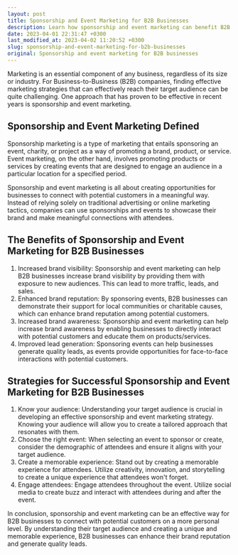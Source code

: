 ```yaml
---
layout: post
title: Sponsorship and Event Marketing for B2B Businesses
description: Learn how sponsorship and event marketing can benefit B2B businesses and what strategies to implement to make it successful.
date: 2023-04-01 22:31:47 +0300
last_modified_at: 2023-04-02 11:20:52 +0300
slug: sponsorship-and-event-marketing-for-b2b-businesses
original: Sponsorship and event marketing for B2B businesses
---
```

Marketing is an essential component of any business, regardless of its size or industry. For Business-to-Business (B2B) companies, finding effective marketing strategies that can effectively reach their target audience can be quite challenging. One approach that has proven to be effective in recent years is sponsorship and event marketing.

## Sponsorship and Event Marketing Defined

Sponsorship marketing is a type of marketing that entails sponsoring an event, charity, or project as a way of promoting a brand, product, or service. Event marketing, on the other hand, involves promoting products or services by creating events that are designed to engage an audience in a particular location for a specified period.

Sponsorship and event marketing is all about creating opportunities for businesses to connect with potential customers in a meaningful way. Instead of relying solely on traditional advertising or online marketing tactics, companies can use sponsorships and events to showcase their brand and make meaningful connections with attendees.

## The Benefits of Sponsorship and Event Marketing for B2B Businesses

1. Increased brand visibility: Sponsorship and event marketing can help B2B businesses increase brand visibility by providing them with exposure to new audiences. This can lead to more traffic, leads, and sales.
2. Enhanced brand reputation: By sponsoring events, B2B businesses can demonstrate their support for local communities or charitable causes, which can enhance brand reputation among potential customers.
3. Increased brand awareness: Sponsorship and event marketing can help increase brand awareness by enabling businesses to directly interact with potential customers and educate them on products/services.
4. Improved lead generation: Sponsoring events can help businesses generate quality leads, as events provide opportunities for face-to-face interactions with potential customers.

## Strategies for Successful Sponsorship and Event Marketing for B2B Businesses

1. Know your audience: Understanding your target audience is crucial in developing an effective sponsorship and event marketing strategy. Knowing your audience will allow you to create a tailored approach that resonates with them.
2. Choose the right event: When selecting an event to sponsor or create, consider the demographic of attendees and ensure it aligns with your target audience.
3. Create a memorable experience: Stand out by creating a memorable experience for attendees. Utilize creativity, innovation, and storytelling to create a unique experience that attendees won't forget.
4. Engage attendees: Engage attendees throughout the event. Utilize social media to create buzz and interact with attendees during and after the event.

In conclusion, sponsorship and event marketing can be an effective way for B2B businesses to connect with potential customers on a more personal level. By understanding their target audience and creating a unique and memorable experience, B2B businesses can enhance their brand reputation and generate quality leads.